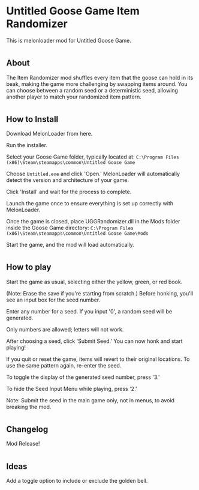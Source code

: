 # <H1> Untitled Goose Game Item Randomizer
This is melonloader mod for Untitled Goose Game.

# <H2> About
The Item Randomizer mod shuffles every item that the goose can hold in its beak, making the game more challenging by swapping items around. You can choose between a random seed or a deterministic seed, allowing another player to match your randomized item pattern.

# <H2> How to Install
Download MelonLoader from here.

Run the installer.

Select your Goose Game folder, typically located at:
```C:\Program Files (x86)\Steam\steamapps\common\Untitled Goose Game```

Choose ```Untitled.exe``` and click 'Open.'
MelonLoader will automatically detect the version and architecture of your game.

Click 'Install' and wait for the process to complete.

Launch the game once to ensure everything is set up correctly with MelonLoader.

Once the game is closed, place UGGRandomizer.dll in the Mods folder inside the Goose Game directory:
```C:\Program Files (x86)\Steam\steamapps\common\Untitled Goose Game\Mods```

Start the game, and the mod will load automatically.

# <H2> How to play
Start the game as usual, selecting either the yellow, green, or red book.

(Note: Erase the save if you're starting from scratch.)
Before honking, you'll see an input box for the seed number.

Enter any number for a seed. If you input '0', a random seed will be generated.

Only numbers are allowed; letters will not work.

After choosing a seed, click 'Submit Seed.' You can now honk and start playing!

If you quit or reset the game, items will revert to their original locations. To use the same pattern again, re-enter the seed.

To toggle the display of the generated seed number, press '3.'

To hide the Seed Input Menu while playing, press '2.'

Note: Submit the seed in the main game only, not in menus, to avoid breaking the mod.

# <H2> Changelog
Mod Release!

# <H2> Ideas
Add a toggle option to include or exclude the golden bell.


